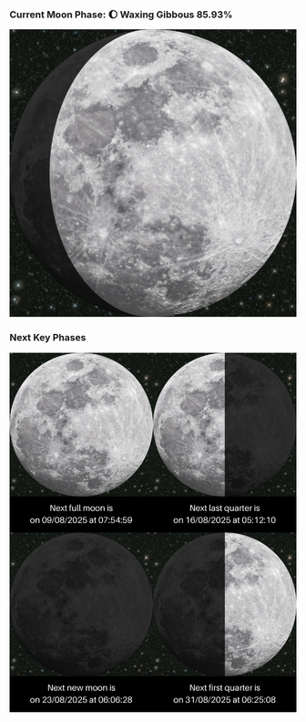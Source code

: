 ### Current Moon Phase: 🌔 Waxing Gibbous 85.93%
![Moon Phase](moonphase.png)
### Next Key Phases
![Gallery](gallery.png)